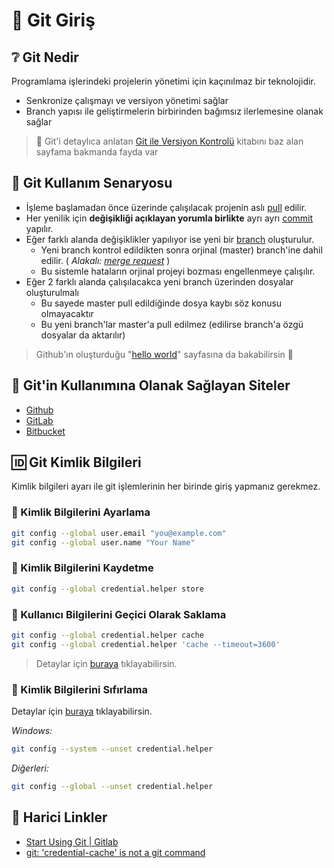 
# 🚶‍ Git Giriş

## ❔ Git Nedir

Programlama işlerindeki projelerin yönetimi için kaçınılmaz bir teknolojidir.

- Senkronize çalışmayı ve versiyon yönetimi sağlar
- Branch yapısı ile geliştirmelerin birbirinden bağımsız ilerlemesine olanak sağlar

> 📢 Git'i detaylıca anlatan [Git ile Versiyon Kontrolü](https://book.git.yemreak.com) kitabını baz alan sayfama bakmanda fayda var

## 🌆 Git Kullanım Senaryosu

- İşleme başlamadan önce üzerinde çalışılacak projenin aslı [pull](#git-deposunu-g%C3%BCncelleme) edilir.
- Her yenilik için **değişikliği açıklayan yorumla birlikte** ayrı ayrı [commit](#Teslim%20etme%20haz%C4%B1rl%C4%B1%C4%9F%C4%B1%20ve%20yorum%20ekleme) yapılır.
- Eğer farklı alanda değişiklikler yapılıyor ise yeni bir [branch](#Branch%20İşlemleri) oluşturulur.
  - Yeni branch kontrol edildikten sonra orjinal (master) branch'ine dahil edilir. ( _Alakalı: [merge request](https://docs.gitlab.com/ee/gitlab-basics/add-merge-request.html)_ )
  - Bu sistemle hataların orjinal projeyi bozması engellenmeye çalışılır.
- Eğer 2 farklı alanda çalışılacakca yeni branch üzerinden dosyalar oluşturulmalı
  - Bu sayede master pull edildiğinde dosya kaybı söz konusu olmayacaktır
  - Bu yeni branch'lar master'a pull edilmez (edilirse branch'a özgü dosyalar da aktarılır)

> Github'ın oluşturduğu "[hello world](https://guides.github.com/activities/hello-world/)" sayfasına da bakabilirsin 👶

## 🔗 Git'in Kullanımına Olanak Sağlayan Siteler

- [Github](https://www.github.com)
- [GitLab](https://gitlab.com/)
- [Bitbucket](https://bitbucket.org/)

## 🆔 Git Kimlik Bilgileri

Kimlik bilgileri ayarı ile git işlemlerinin her birinde giriş yapmanız gerekmez.

### 🔩 Kimlik Bilgilerini Ayarlama

```bash
git config --global user.email "you@example.com"
git config --global user.name "Your Name"
```

### 💾 Kimlik Bilgilerini Kaydetme

```sh
git config --global credential.helper store
```

### 💽 Kullanıcı Bilgilerini Geçici Olarak Saklama

```bash
git config --global credential.helper cache
git config --global credential.helper 'cache --timeout=3600'
```

> Detaylar için [buraya](https://help.github.com/articles/caching-your-github-password-in-git/) tıklayabilirsin.


### 🧹 Kimlik Bilgilerini Sıfırlama

Detaylar için [buraya](https://stackoverflow.com/a/15382950) tıklayabilirsin.

_Windows:_

```bash
git config --system --unset credential.helper
```

_Diğerleri:_

```bash
git config --global --unset credential.helper
```

## 🔗 Harici Linkler

- [Start Using Git | Gitlab](https://docs.gitlab.com/ee/gitlab-basics/start-using-git.html)
- [git: 'credential-cache' is not a git command](https://stackoverflow.com/a/11889392/9770490)


